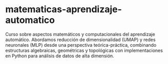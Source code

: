 # matematicas-aprendizaje-automatico
Curso sobre aspectos matemáticos y computacionales del aprendizaje automático. Abordamos reducción de dimensionalidad (UMAP) y redes neuronales (MLP) desde una perspectiva teórica-práctica, combinando estructuras algebraicas, geométricas y topológicas con implementaciones en Python para análisis de datos de alta dimensión.
